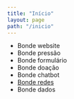 ```yaml
---
title: "Início"
layout: page
path: "/inicio"
---
```


* Bonde website
* Bonde pressão
* Bonde formulário
* Bonde doação
* Bonde chatbot
* [Bonde redes](/redes)
* Bonde dados
